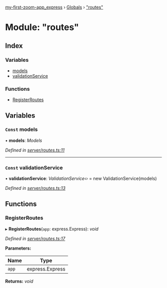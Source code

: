 [my-first-zoom-app_express](../README.md) › [Globals](../globals.md) › ["routes"](_routes_.md)

# Module: "routes"

## Index

### Variables

* [models](_routes_.md#const-models)
* [validationService](_routes_.md#const-validationservice)

### Functions

* [RegisterRoutes](_routes_.md#registerroutes)

## Variables

### `Const` models

• **models**: *Models*

*Defined in [server/routes.ts:11](https://github.com/waricoma/my-first-zoom-app/blob/9d66697/express/server/routes.ts#L11)*

___

### `Const` validationService

• **validationService**: *ValidationService‹›* = new ValidationService(models)

*Defined in [server/routes.ts:13](https://github.com/waricoma/my-first-zoom-app/blob/9d66697/express/server/routes.ts#L13)*

## Functions

###  RegisterRoutes

▸ **RegisterRoutes**(`app`: express.Express): *void*

*Defined in [server/routes.ts:17](https://github.com/waricoma/my-first-zoom-app/blob/9d66697/express/server/routes.ts#L17)*

**Parameters:**

Name | Type |
------ | ------ |
`app` | express.Express |

**Returns:** *void*
